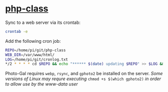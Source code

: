 # [php-class](http://howtoterminal.com/php-class)
Sync to a web server via its crontab:
```sh
crontab -e
```
Add the following cron job:
```sh
REPO=/home/pi/git/php-class
WEB_DIR=/var/www/html/
LOG=/home/pi/git/cronlog.txt
*/2 * * * * cd $REPO && echo "****** $(date) updating $REPO" >> $LOG && git pull >> $LOG && rsync -ruv --cvs-exclude $REPO $WEB_DIR && echo "update successful">> $LOG > /dev/null
```

Photo-Gal requires `webp`, `rsync`, and `gphoto2` be installed on the server.
*Some versions of Linux may requre executing* `chmod +s $(which gphoto2)` *in order to allow use by the www-data user*
